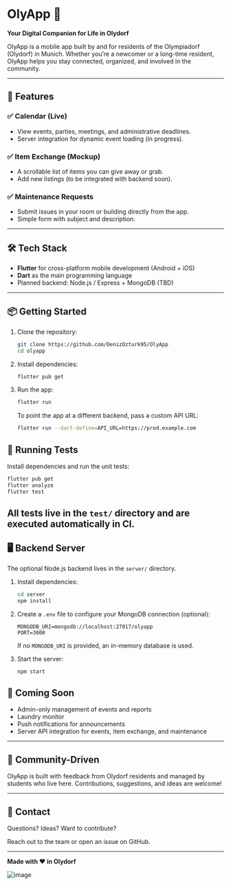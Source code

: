 # OlyApp 📱

**Your Digital Companion for Life in Olydorf**

OlyApp is a mobile app built by and for residents of the Olympiadorf (Olydorf) in Munich. Whether you’re a newcomer or a long-time resident, OlyApp helps you stay connected, organized, and involved in the community.

---

## 🚀 Features

### ✅ Calendar (Live)
- View events, parties, meetings, and administrative deadlines.
- Server integration for dynamic event loading (in progress).

### ✅ Item Exchange (Mockup)
- A scrollable list of items you can give away or grab.
- Add new listings (to be integrated with backend soon).

### ✅ Maintenance Requests
- Submit issues in your room or building directly from the app.
- Simple form with subject and description.

---

## 🛠️ Tech Stack

- **Flutter** for cross-platform mobile development (Android + iOS)
- **Dart** as the main programming language
- Planned backend: Node.js / Express + MongoDB (TBD)

---

## 📦 Getting Started

1. Clone the repository:
   ```bash
   git clone https://github.com/DenizOzturk95/OlyApp
   cd olyapp
   ```

2. Install dependencies:
   ```bash
   flutter pub get
   ```

3. Run the app:
   ```bash
   flutter run
   ```

   To point the app at a different backend, pass a custom API URL:
   ```bash
   flutter run --dart-define=API_URL=https://prod.example.com
   ```

## 🧪 Running Tests

Install dependencies and run the unit tests:

```bash
flutter pub get
flutter analyze
flutter test
```

All tests live in the `test/` directory and are executed automatically in CI.
---

## 🖥️ Backend Server

The optional Node.js backend lives in the `server/` directory.

1. Install dependencies:
   ```bash
   cd server
   npm install
   ```

2. Create a `.env` file to configure your MongoDB connection (optional):
   ```env
   MONGODB_URI=mongodb://localhost:27017/olyapp
   PORT=3000
   ```
   If no `MONGODB_URI` is provided, an in-memory database is used.

3. Start the server:
   ```bash
   npm start
   ```


## 📲 Coming Soon

- Admin-only management of events and reports
- Laundry monitor
- Push notifications for announcements
- Server API integration for events, item exchange, and maintenance

---

## 🤝 Community-Driven

OlyApp is built with feedback from Olydorf residents and managed by students who live here. Contributions, suggestions, and ideas are welcome!

---

## 📣 Contact

Questions? Ideas? Want to contribute?

Reach out to the team or open an issue on GitHub.

---

**Made with ❤️ in Olydorf**

![image](https://github.com/user-attachments/assets/f2c2701d-2c1c-44ef-940b-1acb52945c04)

